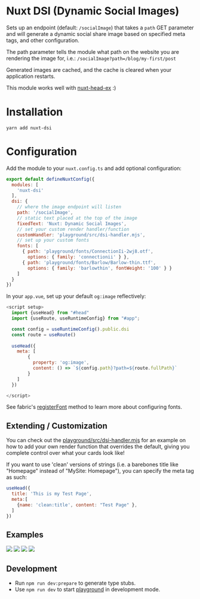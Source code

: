 # Nuxt DSI (Dynamic Social Images)

Sets up an endpoint (default: `/socialImage`) that takes a `path` GET parameter and will generate a dynamic social share image based on specified meta tags, and other configuration.

The path parameter tells the module what path on the website you are rendering the image for, i.e.:
`/socialImage?path=/blog/my-first/post`

Generated images are cached, and the cache is cleared when your application restarts.

This module works well with [nuxt-head-ex](https://www.npmjs.com/package/nuxt-head-ex) :)

# Installation
```shell
yarn add nuxt-dsi
```

# Configuration

Add the module to your `nuxt.config.ts` and add optional configuration:
```js
export default defineNuxtConfig({
  modules: [
    'nuxt-dsi'
  ],
  dsi: {
    // where the image endpoint will listen
    path: '/socialImage',
    // static text placed at the top of the image
    fixedText: 'Nuxt: Dynamic Social Images',
    // set your custom render handler/function
    customHandler: 'playground/src/dsi-handler.mjs',
    // set up your custom fonts
    fonts: [
      { path: 'playground/fonts/ConnectionIi-2wj8.otf', 
        options: { family: 'connectionii' } },
      { path: 'playground/fonts/Barlow/Barlow-thin.ttf', 
        options: { family: 'barlowthin', fontWeight: '100' } }
    ]
  }
})
```

In your `app.vue`, set up your default `og:image` reflectively:
```js
<script setup>
  import {useHead} from "#head"
  import {useRoute, useRuntimeConfig} from "#app";

  const config = useRuntimeConfig().public.dsi
  const route = useRoute()
  
  useHead({
    meta: [
        {
          property: 'og:image',
          content: () => `${config.path}?path=${route.fullPath}`
        }
    ]
  })

</script>

```

See fabric's [registerFont](http://fabricjs.com/fabric-intro-part-4#custom-fonts) method to learn more about configuring fonts.


## Extending / Customization
You can check out the [playground/src/dsi-handler.mjs](./playground/src/dsi-handler.mjs) for an example on how to add your own render function that overrides the default, giving you complete control over what your cards look like!

If you want to use 'clean' versions of strings (i.e. a barebones title like "Homepage" instead of "MySite: Homepage"), you can specify the meta tag as such:
```js
useHead({
  title: 'This is my Test Page',
  meta:[
    {name: 'clean:title', content: "Test Page" },
  ]
})
```
## Examples

<img src="https://l422y.com/socialImage?path=/projects/personal/kointel-bsc-wallet-tracker">
<img src="https://l422y.com/socialImage?path=/">
<img src="https://l422y.com/socialImage?path=/blog">
<img src="https://l422y.com/socialImage?path=/blog/reverse-clamp">

## Development

- Run `npm run dev:prepare` to generate type stubs.
- Use `npm run dev` to start [playground](./playground) in development mode.

